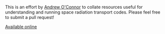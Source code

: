 This is an effort by [Andrew O'Connor](https://ajpo.space) to collate resources useful for understanding and running space radiation transport codes.
Please feel free to submit a pull request!

[Available online](https://aoconnor-ufl.github.io/spaceradtrans/)
